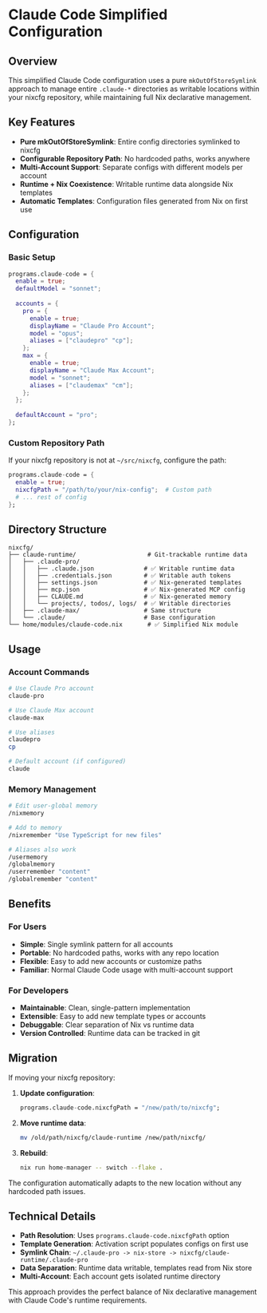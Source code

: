 # Claude Code Simplified Configuration

## Overview

This simplified Claude Code configuration uses a pure `mkOutOfStoreSymlink` approach to manage entire `.claude-*` directories as writable locations within your nixcfg repository, while maintaining full Nix declarative management.

## Key Features

- **Pure mkOutOfStoreSymlink**: Entire config directories symlinked to nixcfg
- **Configurable Repository Path**: No hardcoded paths, works anywhere
- **Multi-Account Support**: Separate configs with different models per account
- **Runtime + Nix Coexistence**: Writable runtime data alongside Nix templates
- **Automatic Templates**: Configuration files generated from Nix on first use

## Configuration

### Basic Setup

```nix
programs.claude-code = {
  enable = true;
  defaultModel = "sonnet";
  
  accounts = {
    pro = {
      enable = true;
      displayName = "Claude Pro Account";
      model = "opus";
      aliases = ["claudepro" "cp"];
    };
    max = {
      enable = true;
      displayName = "Claude Max Account";
      model = "sonnet";
      aliases = ["claudemax" "cm"];
    };
  };
  
  defaultAccount = "pro";
};
```

### Custom Repository Path

If your nixcfg repository is not at `~/src/nixcfg`, configure the path:

```nix
programs.claude-code = {
  enable = true;
  nixcfgPath = "/path/to/your/nix-config";  # Custom path
  # ... rest of config
};
```

## Directory Structure

```
nixcfg/
├── claude-runtime/                    # Git-trackable runtime data
│   ├── .claude-pro/
│   │   ├── .claude.json              # ✅ Writable runtime data
│   │   ├── .credentials.json         # ✅ Writable auth tokens
│   │   ├── settings.json             # ✅ Nix-generated templates
│   │   ├── mcp.json                  # ✅ Nix-generated MCP config
│   │   ├── CLAUDE.md                 # ✅ Nix-generated memory
│   │   └── projects/, todos/, logs/  # ✅ Writable directories
│   ├── .claude-max/                  # Same structure
│   └── .claude/                      # Base configuration
└── home/modules/claude-code.nix       # ✅ Simplified Nix module
```

## Usage

### Account Commands

```bash
# Use Claude Pro account
claude-pro

# Use Claude Max account  
claude-max

# Use aliases
claudepro
cp

# Default account (if configured)
claude
```

### Memory Management

```bash
# Edit user-global memory
/nixmemory

# Add to memory
/nixremember "Use TypeScript for new files"

# Aliases also work
/usermemory
/globalmemory
/userremember "content"
/globalremember "content"
```

## Benefits

### For Users
- **Simple**: Single symlink pattern for all accounts
- **Portable**: No hardcoded paths, works with any repo location
- **Flexible**: Easy to add new accounts or customize paths
- **Familiar**: Normal Claude Code usage with multi-account support

### For Developers  
- **Maintainable**: Clean, single-pattern implementation
- **Extensible**: Easy to add new template types or accounts
- **Debuggable**: Clear separation of Nix vs runtime data
- **Version Controlled**: Runtime data can be tracked in git

## Migration

If moving your nixcfg repository:

1. **Update configuration**:
   ```nix
   programs.claude-code.nixcfgPath = "/new/path/to/nixcfg";
   ```

2. **Move runtime data**:
   ```bash
   mv /old/path/nixcfg/claude-runtime /new/path/nixcfg/
   ```

3. **Rebuild**:
   ```bash
   nix run home-manager -- switch --flake .
   ```

The configuration automatically adapts to the new location without any hardcoded path issues.

## Technical Details

- **Path Resolution**: Uses `programs.claude-code.nixcfgPath` option
- **Template Generation**: Activation script populates configs on first use  
- **Symlink Chain**: `~/.claude-pro -> nix-store -> nixcfg/claude-runtime/.claude-pro`
- **Data Separation**: Runtime data writable, templates read from Nix store
- **Multi-Account**: Each account gets isolated runtime directory

This approach provides the perfect balance of Nix declarative management with Claude Code's runtime requirements.